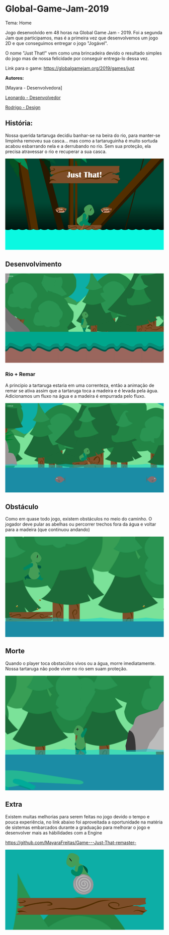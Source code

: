 # Global-Game-Jam-2019

Tema: Home

Jogo desenvolvido em 48 horas na Global Game Jam - 2019. Foi a segunda Jam que participamos, mas é a primeira vez que desenvolvemos um jogo 2D e que conseguimos entregar o jogo "Jogável".  

O nome "Just That!" vem como uma brincadeira devido o resultado simples do jogo mas de nossa felicidade por conseguir entrega-lo dessa vez.

Link para o game: https://globalgamejam.org/2019/games/just

**Autores:**

[Mayara - Desenvolvedora]

[Leonardo - Desenvolvedor](https://github.com/LZagatto)

[Rodrigo - Design](https://github.com/RodrigoDisselli)

## História: 

Nossa querida tartaruga decidiu banhar-se na beira do rio, para manter-se limpinha removeu sua casca... mas como a tartaruguinha é muito sortuda acabou esbarrando nela e a derrubando no rio.
Sem sua proteção, ela precisa atravessar o rio e recuperar a sua casca.

![Menu](https://github.com/MayaraFreitas/Global-Game-Jam-2019/blob/master/img/Menu.png)

## Desenvolvimento

![Inicio](https://github.com/MayaraFreitas/Global-Game-Jam-2019/blob/master/img/Inicio.png)

### Rio + Remar

A principio a tartaruga estaria em uma correnteza, então a animação de remar se ativa assim que a tartaruga toca a madeira e é levada pela água. Adicionamos um fluxo na água e a madeira é empurrada pelo fluxo.

![Remando](https://github.com/MayaraFreitas/Global-Game-Jam-2019/blob/master/img/Remando.png)

## Obstáculo

Como em quase todo jogo, existem obstáculos no meio do caminho. O jogador deve pular as abelhas ou percorrer trechos fora da água e voltar para a madeira (que continuou andando)

![Desafio](https://github.com/MayaraFreitas/Global-Game-Jam-2019/blob/master/img/Desafio.png)

## Morte

Quando o player toca obstacúlos vivos ou a água, morre imediatamente. Nossa tartaruga não pode viver no rio sem suam proteção.

![Morte](https://github.com/MayaraFreitas/Global-Game-Jam-2019/blob/master/img/Morte.png)

## Extra

Existem muitas melhorias para serem feitas no jogo devido o tempo e pouca experiência, no link abaixo foi aproveitada a oportunidade na matéria de sistemas embarcados durante a graduação para melhorar o jogo e desenvolver mais as hábilidades com a Engine

https://github.com/MayaraFreitas/Game---Just-That-remaster-

![Corrida](https://github.com/MayaraFreitas/Global-Game-Jam-2019/blob/master/img/Corrida.png)








